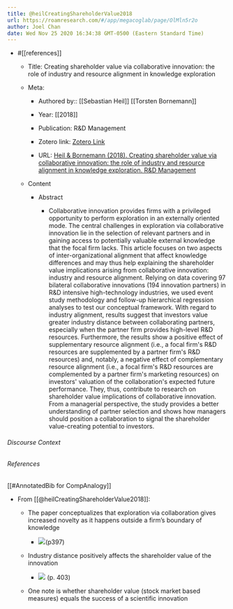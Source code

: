 ```yaml
---
title: @heilCreatingShareholderValue2018
url: https://roamresearch.com/#/app/megacoglab/page/OlMln5r2o
author: Joel Chan
date: Wed Nov 25 2020 16:34:38 GMT-0500 (Eastern Standard Time)
---
```


- #[[references]]

    - Title: Creating shareholder value via collaborative innovation: the role of industry and resource alignment in knowledge exploration

    - Meta:

        - Authored by:: [[Sebastian Heil]] [[Torsten Bornemann]]

        - Year: [[2018]]

        - Publication: R&D Management

        - Zotero link: [Zotero Link](zotero://select/items/1_C2PUWWL9)

        - URL: [Heil & Bornemann (2018). Creating shareholder value via collaborative innovation: the role of industry and resource alignment in knowledge exploration. R&D Management](https://onlinelibrary.wiley.com/doi/abs/10.1111/radm.12258)

    - Content

        - Abstract

            - Collaborative innovation provides firms with a privileged opportunity to perform exploration in an externally oriented mode. The central challenges in exploration via collaborative innovation lie in the selection of relevant partners and in gaining access to potentially valuable external knowledge that the focal firm lacks. This article focuses on two aspects of inter-organizational alignment that affect knowledge differences and may thus help explaining the shareholder value implications arising from collaborative innovation: industry and resource alignment. Relying on data covering 97 bilateral collaborative innovations (194 innovation partners) in R&D intensive high-technology industries, we used event study methodology and follow-up hierarchical regression analyses to test our conceptual framework. With regard to industry alignment, results suggest that investors value greater industry distance between collaborating partners, especially when the partner firm provides high-level R&D resources. Furthermore, the results show a positive effect of supplementary resource alignment (i.e., a focal firm's R&D resources are supplemented by a partner firm's R&D resources) and, notably, a negative effect of complementary resource alignment (i.e., a focal firm's R&D resources are complemented by a partner firm's marketing resources) on investors' valuation of the collaboration's expected future performance. They, thus, contribute to research on shareholder value implications of collaborative innovation. From a managerial perspective, the study provides a better understanding of partner selection and shows how managers should position a collaboration to signal the shareholder value-creating potential to investors.

###### Discourse Context



###### References

[[#AnnotatedBib for CompAnalogy]]

- From [[@heilCreatingShareholderValue2018]]:

    - The paper conceptualizes that exploration via collaboration gives increased novelty as it happens outside a firm’s boundary of knowledge

        - ![](https://firebasestorage.googleapis.com/v0/b/firescript-577a2.appspot.com/o/imgs%2Fapp%2Fmegacoglab%2ForV5ax9OUa.png?alt=media&token=e7e82690-65fa-42d8-8d3a-d000339aefee)(p397)

    - Industry distance positively affects the shareholder value of the innovation

        - ![](https://firebasestorage.googleapis.com/v0/b/firescript-577a2.appspot.com/o/imgs%2Fapp%2Fmegacoglab%2FyD6ti_phw-.png?alt=media&token=54d0bbac-b5c1-4ebf-a81b-03516dcfaca6) (p. 403)

    - One note is whether shareholder value (stock market based measures) equals the success of a scientific innovation
